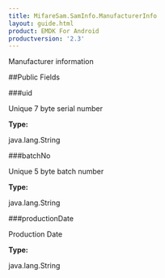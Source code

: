 ```yaml
---
title: MifareSam.SamInfo.ManufacturerInfo
layout: guide.html
product: EMDK For Android
productversion: '2.3'
---
```


Manufacturer information

##Public Fields

###uid

Unique 7 byte serial number

**Type:**

java.lang.String

###batchNo

Unique 5 byte batch number

**Type:**

java.lang.String

###productionDate

Production Date

**Type:**

java.lang.String










